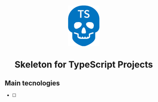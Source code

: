 <p align="center">
  <img src=".github/logo.svg" width="100" />
</P>
<h1 align="center">Skeleton for TypeScript Projects</h1>

## Main tecnologies
- [ ]
